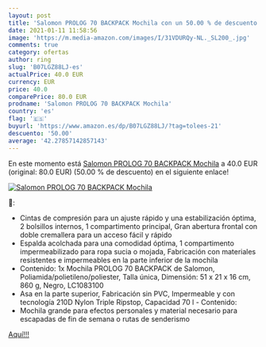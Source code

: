 ```yaml
---
layout: post
title: 'Salomon PROLOG 70 BACKPACK Mochila con un 50.00 % de descuento'
date: 2021-01-11 11:58:56
image: 'https://m.media-amazon.com/images/I/31VDURQy-NL._SL200_.jpg'
comments: true
category: ofertas
author: ring
slug: 'B07LGZ88LJ-es'
actualPrice: 40.0 EUR
currency: EUR
price: 40.0
comparePrice: 80.0 EUR
prodname: 'Salomon PROLOG 70 BACKPACK Mochila'
country: 'es'
flag: '🇪🇸'
buyurl: 'https://www.amazon.es/dp/B07LGZ88LJ/?tag=tolees-21'
descuento: '50.00'
average: '42.27857142857143'
---
```


En este momento está [Salomon PROLOG 70 BACKPACK Mochila](https://www.amazon.es/dp/B07LGZ88LJ/?tag=tolees-21) a 40.0 EUR (original: 80.0 EUR) (50.00 %  de descuento) en el siguiente enlace!

[![Salomon PROLOG 70 BACKPACK Mochila](https://m.media-amazon.com/images/I/31VDURQy-NL._SL200_.jpg)](https://www.amazon.es/dp/B07LGZ88LJ/?tag=tolees-21)

🔎:

- Cintas de compresión para un ajuste rápido y una estabilización óptima, 2 bolsillos internos, 1 compartimento principal, Gran abertura frontal con doble cremallera para un acceso fácil y rápido
- Espalda acolchada para una comodidad óptima, 1 compartimento impermeabilizado para ropa sucia o mojada, Fabricación con materiales resistentes e impermeables en la parte inferior de la mochila
- Contenido: 1x Mochila PROLOG 70 BACKPACK de Salomon, Poliamida/polietileno/poliester, Talla única, Dimensión: 51 x 21 x 16 cm, 860 g, Negro, LC1083100
- Asa en la parte superior, Fabricación sin PVC, Impermeable y con tecnología 210D Nylon Triple Ripstop, Capacidad 70 l - Contenido:
- Mochila grande para efectos personales y material necesario para escapadas de fin de semana o rutas de senderismo

[Aquí!!!](https://www.amazon.es/dp/B07LGZ88LJ/?tag=tolees-21)
